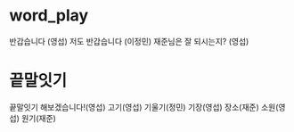 # word_play
반갑습니다(영섭)
저도 반갑습니다 (이정민)
재준님은 잘 되시는지?(영섭)
# 끝말잇기
끝말잇기 해보겠습니다!(영섭)
고기(영섭)
기울기(정민)
기장(영섭) 장소(재준)
소원(영섭)
원기(재준)
